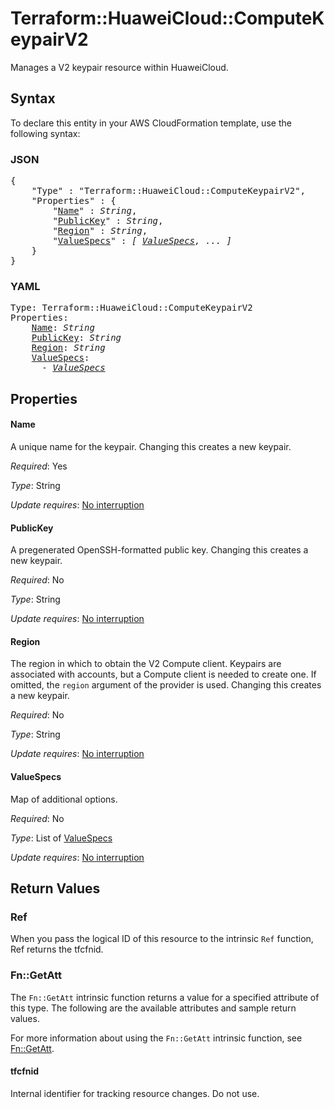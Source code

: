 # Terraform::HuaweiCloud::ComputeKeypairV2

Manages a V2 keypair resource within HuaweiCloud.

## Syntax

To declare this entity in your AWS CloudFormation template, use the following syntax:

### JSON

<pre>
{
    "Type" : "Terraform::HuaweiCloud::ComputeKeypairV2",
    "Properties" : {
        "<a href="#name" title="Name">Name</a>" : <i>String</i>,
        "<a href="#publickey" title="PublicKey">PublicKey</a>" : <i>String</i>,
        "<a href="#region" title="Region">Region</a>" : <i>String</i>,
        "<a href="#valuespecs" title="ValueSpecs">ValueSpecs</a>" : <i>[ <a href="valuespecs.md">ValueSpecs</a>, ... ]</i>
    }
}
</pre>

### YAML

<pre>
Type: Terraform::HuaweiCloud::ComputeKeypairV2
Properties:
    <a href="#name" title="Name">Name</a>: <i>String</i>
    <a href="#publickey" title="PublicKey">PublicKey</a>: <i>String</i>
    <a href="#region" title="Region">Region</a>: <i>String</i>
    <a href="#valuespecs" title="ValueSpecs">ValueSpecs</a>: <i>
      - <a href="valuespecs.md">ValueSpecs</a></i>
</pre>

## Properties

#### Name

A unique name for the keypair. Changing this creates a new
keypair.

_Required_: Yes

_Type_: String

_Update requires_: [No interruption](https://docs.aws.amazon.com/AWSCloudFormation/latest/UserGuide/using-cfn-updating-stacks-update-behaviors.html#update-no-interrupt)

#### PublicKey

A pregenerated OpenSSH-formatted public key.
Changing this creates a new keypair.

_Required_: No

_Type_: String

_Update requires_: [No interruption](https://docs.aws.amazon.com/AWSCloudFormation/latest/UserGuide/using-cfn-updating-stacks-update-behaviors.html#update-no-interrupt)

#### Region

The region in which to obtain the V2 Compute client.
Keypairs are associated with accounts, but a Compute client is needed to
create one. If omitted, the `region` argument of the provider is used.
Changing this creates a new keypair.

_Required_: No

_Type_: String

_Update requires_: [No interruption](https://docs.aws.amazon.com/AWSCloudFormation/latest/UserGuide/using-cfn-updating-stacks-update-behaviors.html#update-no-interrupt)

#### ValueSpecs

Map of additional options.

_Required_: No

_Type_: List of <a href="valuespecs.md">ValueSpecs</a>

_Update requires_: [No interruption](https://docs.aws.amazon.com/AWSCloudFormation/latest/UserGuide/using-cfn-updating-stacks-update-behaviors.html#update-no-interrupt)

## Return Values

### Ref

When you pass the logical ID of this resource to the intrinsic `Ref` function, Ref returns the tfcfnid.

### Fn::GetAtt

The `Fn::GetAtt` intrinsic function returns a value for a specified attribute of this type. The following are the available attributes and sample return values.

For more information about using the `Fn::GetAtt` intrinsic function, see [Fn::GetAtt](https://docs.aws.amazon.com/AWSCloudFormation/latest/UserGuide/intrinsic-function-reference-getatt.html).

#### tfcfnid

Internal identifier for tracking resource changes. Do not use.

